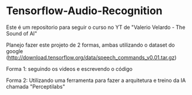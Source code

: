 # Tensorflow-Audio-Recognition
Este é um repositorio para seguir o curso no YT de "Valerio Velardo - The Sound of AI"

Planejo fazer este projeto de 2 formas, ambas utilizando o dataset do google (http://download.tensorflow.org/data/speech_commands_v0.01.tar.gz)

Forma 1: seguindo os videos e escrevendo o código

Forma 2: Utilizando uma ferramenta para fazer a arquitetura e treino da IA chamada "Perceptilabs"
